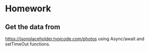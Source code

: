# Homework


## Get the data from ##
https://jsonplaceholder.typicode.com/photos using Async/await and setTimeOut functions.






 